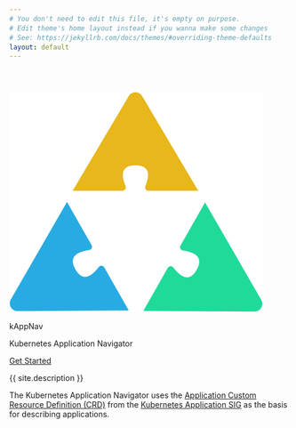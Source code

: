 ```yaml
---
# You don't need to edit this file, it's empty on purpose.
# Edit theme's home layout instead if you wanna make some changes
# See: https://jekyllrb.com/docs/themes/#overriding-theme-defaults
layout: default
---
```

<div class="main_container">
    <header class="header"></header>
    <section class="logo_content">
        <div class="logo">
            <img class="logo_svg" src="graphics/kappnav-logo.svg">
            <div class="logo_text">        
                <p id="kappnav-title">kAppNav</p>
                <p>Kubernetes Application Navigator</p>
            </div>
        </div>
        <div class="button" id="getting_started"><a href="https://github.com/kappnav/README">Get Started</a></div>
    </section>
    <section class="description">
        <p>
        {{ site.description }}
        </p>
        <p>
        The Kubernetes Application Navigator uses the <a href="https://github.com/kubernetes-sigs/application/blob/master/config/crds/app_v1beta1_application.yaml">Application Custom Resource Definition (CRD)</a> from the <a href="https://github.com/kubernetes-sigs/application">Kubernetes Application SIG</a> as the basis for describing applications.
        </p>
    </section>
    <footer class="footer"></footer>
</div>
